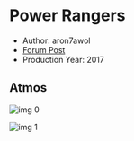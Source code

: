 # Power Rangers

* Author: aron7awol
* [Forum Post](https://www.avsforum.com/threads/bass-eq-for-filtered-movies.2995212/post-56739892)
* Production Year: 2017

## Atmos

![img 0](https://i.imgur.com/UnB7paE.jpg)

![img 1](https://i.imgur.com/c9OeNXA.jpg)

